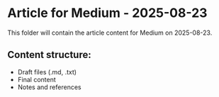 # Article for Medium - 2025-08-23

This folder will contain the article content for Medium on 2025-08-23.

## Content structure:
- Draft files (.md, .txt)
- Final content
- Notes and references
